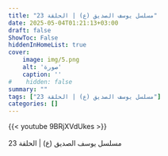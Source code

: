 ```yaml
---
title: "مسلسل يوسف الصديق (ع) | الحلقة 23"
date: 2025-05-04T01:21:13+03:00
draft: false
ShowToc: False
hiddenInHomeList: true
cover:
    image: img/5.png
    alt: 'صورة'
    caption: ''
#    hidden: false
summary: ""
tags: ["مسلسل يوسف الصديق (ع) | الحلقة 23"]
categories: []
---
```


{{< youtube 9BRjXVdUkes >}}  
 <br>
مسلسل يوسف الصديق (ع) | الحلقة 23